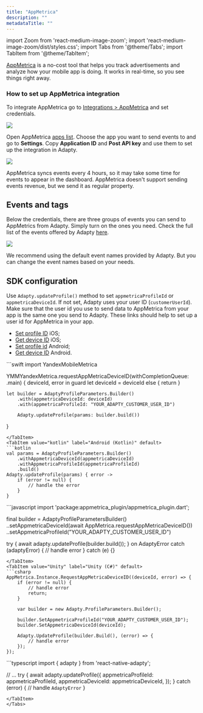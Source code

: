 ```yaml
---
title: "AppMetrica"
description: ""
metadataTitle: ""
---
```


import Zoom from 'react-medium-image-zoom';
import 'react-medium-image-zoom/dist/styles.css';
import Tabs from '@theme/Tabs';
import TabItem from '@theme/TabItem'; 

[AppMetrica](https://appmetrica.yandex.ru/en/about) is a no-cost tool that helps you track advertisements and analyze how your mobile app is doing. It works in real-time, so you see things right away.

### How to set up AppMetrica integration

To integrate AppMetrica go to [Integrations > AppMetrica](https://app.adapty.io/integrations/appmetrica) and set credentials.


<Zoom>
  <img src={require('./img/2500769-CleanShot_2023-08-18_at_14.57.352x.webp').default}
  style={{
    border: '1px solid #727272', /* border width and color */
    width: '700px', /* image width */
    display: 'block', /* for alignment */
    margin: '0 auto' /* center alignment */
  }}
/>
</Zoom>





Open AppMetrica [apps list](https://appmetrica.yandex.ru/application/list). Choose the app you want to send events to and go to **Settings**. Copy **Application ID** and **Post API key** and use them to set up the integration in Adapty.


<Zoom>
  <img src={require('./img/0f09ff5-CleanShot_2023-08-18_at_19.56.422x.webp').default}
  style={{
    border: '1px solid #727272', /* border width and color */
    width: '700px', /* image width */
    display: 'block', /* for alignment */
    margin: '0 auto' /* center alignment */
  }}
/>
</Zoom>





AppMetrica syncs events every 4 hours, so it may take some time for events to appear in the dashboard. AppMetrica doesn't support sending events revenue, but we send it as regular property.

## Events and tags

Below the credentials, there are three groups of events you can send to AppMetrics from Adapty. Simply turn on the ones you need. Check the full list of the events offered by Adapty [here](events).


<Zoom>
  <img src={require('./img/6ed2d88-CleanShot_2023-08-18_at_14.59.042x.webp').default}
  style={{
    border: '1px solid #727272', /* border width and color */
    width: '700px', /* image width */
    display: 'block', /* for alignment */
    margin: '0 auto' /* center alignment */
  }}
/>
</Zoom>





We recommend using the default event names provided by Adapty. But you can change the event names based on your needs.

## SDK configuration

Use `Adapty.updateProfile()` method to set `appmetricaProfileId` or `appmetricaDeviceId`.  If not set, Adapty uses your user ID (`customerUserId`). Make sure that the user id you use to send data to AppMetrica from your app is the same one you send to Adapty. These links should help to set up a user id for AppMetrica in your app.

- [Set profile ID](https://appmetrica.yandex.ru/docs/en/sdk/ios/analytics/swift/AppMetrica#property_userProfileID) iOS;
- [Get device ID](https://appmetrica.yandex.ru/docs/en/sdk/ios/analytics/swift/AppMetrica#requestStartupIdentifiersWithKeys__completionQueue__completionBlock) iOS;
- [Set profile id](https://yastatic.net/s3/doc-binary/src/dev/appmetrica/ru/javadoc-7.0.0/io/appmetrica/analytics/AppMetrica.html#setUserProfileID(java.lang.String)) Android;
- [Get device ID](https://yastatic.net/s3/doc-binary/src/dev/appmetrica/ru/javadoc-7.0.0/io/appmetrica/analytics/AppMetrica.html#requestStartupParams(android.content.Context,io.appmetrica.analytics.StartupParamsCallback,java.util.List)) Android.

<Tabs>
<TabItem value="Swift" label="iOS (Swift)" default>
```swift 
import YandexMobileMetrica

YMMYandexMetrica.requestAppMetricaDeviceID(withCompletionQueue: .main) { deviceId, error in
    guard let deviceId = deviceId else { return }
            
    let builder = AdaptyProfileParameters.Builder()
        .with(appmetricaDeviceId: deviceId)
        .with(appmetricaProfileId: "YOUR_ADAPTY_CUSTOMER_USER_ID")

        Adapty.updateProfile(params: builder.build())
}
```
</TabItem>
<TabItem value="kotlin" label="Android (Kotlin)" default>
```kotlin 
val params = AdaptyProfileParameters.Builder()
    .withAppmetricaDeviceId(appmetricaDeviceId)
    .withAppmetricaProfileId(appmetricaProfileId)
    .build()
Adapty.updateProfile(params) { error ->
    if (error != null) {
        // handle the error
    }
}
```
</TabItem>
<TabItem value="Flutter" label="Flutter (Dart)" default>
```javascript
import 'package:appmetrica_plugin/appmetrica_plugin.dart';

final builder = AdaptyProfileParametersBuilder()
    ..setAppmetricaDeviceId(await AppMetrica.requestAppMetricaDeviceID())
    ..setAppmetricaProfileId("YOUR_ADAPTY_CUSTOMER_USER_ID")

try {
    await adapty.updateProfile(builder.build());
} on AdaptyError catch (adaptyError) {
    // handle error
} catch (e) {}
```
</TabItem>
<TabItem value="Unity" label="Unity (C#)" default>
```csharp 
AppMetrica.Instance.RequestAppMetricaDeviceID((deviceId, error) => {
    if (error != null) {
        // handle error
        return;
    }

    var builder = new Adapty.ProfileParameters.Builder();

    builder.SetAppmetricaProfileId("YOUR_ADAPTY_CUSTOMER_USER_ID");
    builder.SetAppmetricaDeviceId(deviceId);

    Adapty.UpdateProfile(builder.Build(), (error) => {
        // handle error
    });
});
```
</TabItem>
<TabItem value="RN" label="React Native (TS)" default>
```typescript 
import { adapty } from 'react-native-adapty';

// ...
try {
  await adapty.updateProfile({
    appmetricaProfileId: appmetricaProfileId,
    appmetricaDeviceId: appmetricaDeviceId,
  });
} catch (error) {
  // handle `AdaptyError`
}
```
</TabItem>
</Tabs>